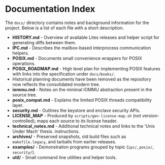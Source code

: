 # Documentation Index

The `docs/` directory contains notes and background information for the project. Below is a list of each file with a short description.

- **HISTORY.md** - Overview of available Lites releases and helper script for generating diffs between them.
- **IPC.md** - Describes the mailbox-based interprocess communication helpers.
- **POSIX.md** - Documents small convenience wrappers for POSIX operations.
- **POSIX_ROADMAP.md** - High level plan for implementing POSIX features with
  links into the specification under `docs/books/`.
- Historical planning documents have been removed as the repository now reflects the consolidated modern tree.
- **iommu.md** - Notes on the minimal IOMMU abstraction present in the source tree.
- **posix_compat.md** - Explains the limited POSIX threads compatibility layer.
- **security.md** - Outlines the keystore and enclave security APIs.
- **LICENSE_MAP** - Produced by `scripts/gen-license-map.sh` (not version-controlled); maps each source to its license header.
- **technical_notes.md** - Additional technical notes and links to the 'Unix Under Mach' thesis.
  instructions.
- **archives/** - Preserved snapshots, old build files such as
  `makefile.legacy`, and tarballs from earlier releases.
- **examples/** - Demonstration programs grouped by topic (`ipc/`, `posix/`,
  `security/`).
- **util/** - Small command line utilities and helper tools.
